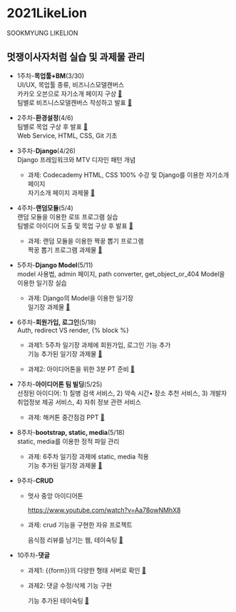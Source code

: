 # 2021LikeLion
SOOKMYUNG LIKELION


## 멋쟁이사자처럼 실습 및 과제물 관리  
* 1주차-**목업툴+BM**(3/30)  
  UI/UX, 목업툴 종류, 비즈니스모델캔버스  
  카카오 오븐으로 자기소개 페이지 구상 [📝](https://github.com/soeunkk/2021LikeLion/blob/master/week01/%EB%AA%A9%EC%97%85(%EC%98%A4%EB%B8%90)_%EC%9E%90%EA%B8%B0%EC%86%8C%EA%B0%9C%20%ED%8E%98%EC%9D%B4%EC%A7%80.pdf)  
  팀별로 비즈니스모델캔버스 작성하고 발표 [📝](https://github.com/soeunkk/2021LikeLion/blob/master/week01/%EB%B9%84%EC%A6%88%EB%8B%88%EC%8A%A4%EB%AA%A8%EB%8D%B8%EC%BA%94%EB%B2%84%EC%8A%A4_STABLE.pdf)  
  
* 2주차-**환경설정**(4/6)  
  팀별로 목업 구상 후 발표 [📝](https://github.com/soeunkk/2021LikeLion/blob/master/week02/%EB%AA%A9%EC%97%85(%EC%98%A4%EB%B8%90)_STABLE%20%ED%99%88%ED%99%94%EB%A9%B4.pdf)  
  Web Service, HTML, CSS, Git 기초  
  
* 3주차-**Django**(4/26)  
  Django 프레임워크와 MTV 디자인 패턴 개념  
  + 과제: Codecademy HTML, CSS 100% 수강 및 Django를 이용한 자기소개 페이지  
   자기소개 페이지 과제물 [📎](https://github.com/soeunkk/2021LikeLion/tree/master/assignment03_IntroduceSelf)  
  
* 4주차-**랜덤모듈**(5/4)  
  랜덤 모듈을 이용한 로또 프로그램 실습  
  팀별로 아이디어 도출 및 목업 구상 후 발표 [📝](https://github.com/soeunkk/2021LikeLion/blob/master/week04/%EB%AA%A9%EC%97%85(PPT)_SookTemp.pdf)  
  + 과제: 랜덤 모듈을 이용한 짝꿍 뽑기 프로그램  
   짝꿍 뽑기 프로그램 과제물 [📎](https://github.com/soeunkk/2021LikeLion/tree/master/assignment04_RandomDraw)  
  
* 5주차-**Django Model**(5/11)  
  model 사용법, admin 페이지, path converter, get_object_or_404
  Model을 이용한 일기장 실습  
  
  + 과제: Django의 Model을 이용한 일기장  
   일기장 과제물 [📎](https://github.com/soeunkk/2021LikeLion/tree/master/assignment05_Diary)  
  
* 6주차-**회원가입, 로그인**(5/18)  
  Auth, redirect VS render, {% block %}  
  
  + 과제1: 5주차 일기장 과제에 회원가입, 로그인 기능 추가  
  기능 추가된 일기장 과제물 [📎](https://github.com/soeunkk/2021LikeLion/tree/master/assignment06_Diary2)  

  + 과제2: 아이디어톤을 위한 3분 PT 준비 [📝](https://github.com/soeunkk/2021LikeLion/blob/master/week06/%EC%95%84%EC%9D%B4%EB%94%94%EC%96%B4%ED%86%A4%203%EB%B6%84%20%EB%B0%9C%ED%91%9C.pdf)  

* 7주차-**아이디어톤 팀 빌딩**(5/25)  
  선정된 아이디어: 1) 질병 검색 서비스, 2) 약속 시간• 장소 추천 서비스, 3) 개발자 취업정보 제공 서비스, 4) 자취 정보 관련 서비스   
  
  + 과제: 해커톤 중간점검 PPT [📝](https://github.com/soeunkk/2021LikeLion/blob/master/week08/Meet%20Wizard%20%EB%AA%A9%EC%97%85%2C%20%ED%85%8C%EC%9D%B4%EB%B8%94.pdf)  

* 8주차-**bootstrap, static, media**(5/18)    
  static, media를 이용한 정적 파일 관리  

  + 과제: 6주차 일기장 과제에 static, media 적용  
    기능 추가된 일기장 과제물 [📎](https://github.com/soeunkk/2021LikeLion/tree/master/assignment08_Diary3)          

* 9주차-**CRUD**      

  * 멋사 중앙 아이디어톤      

    https://www.youtube.com/watch?v=Aa78owNMhX8      

  * 과제: crud 기능을 구현한 자유 프로젝트     

    음식점 리뷰를 남기는 웹, 테이숙팅 [📎](https://github.com/soeunkk/2021LikeLion/tree/master/assignment09_CRUDProject)

* 10주차-**댓글**    

  * 과제1: {{form}}의 다양한 형태 서버로 확인 [📝](https://github.com/soeunkk/2021LikeLion/blob/master/week10/%EB%8B%A4%EC%96%91%ED%95%9C_form%ED%98%95%ED%83%9C.pdf)   

  * 과제2: 댓글 수정/삭제 기능 구현

    기능 추가된 테이숙팅 [📎](https://github.com/soeunkk/2021LikeLion/tree/master/assignment10_CRUDProject2)